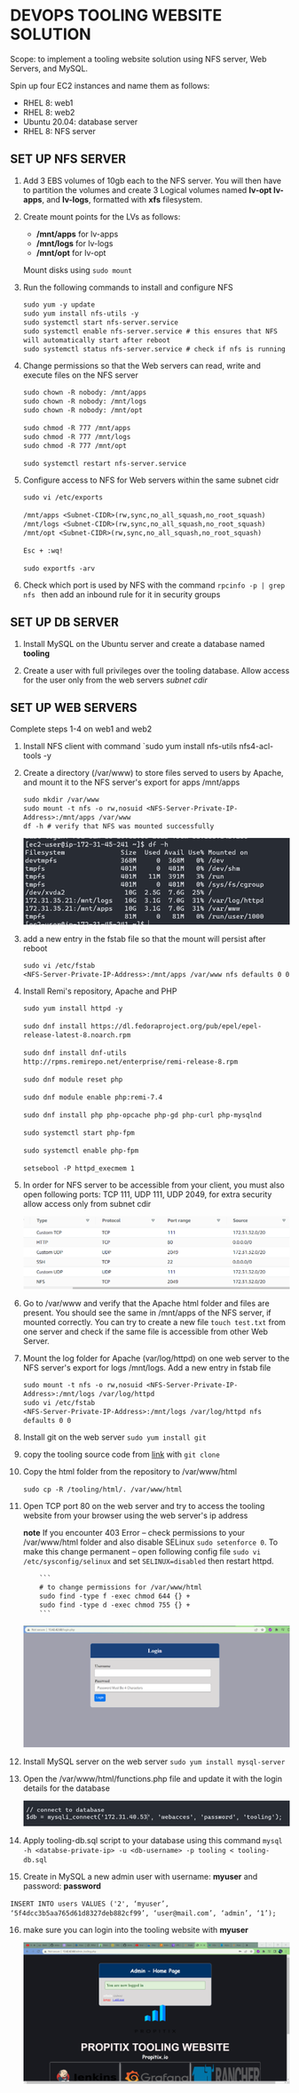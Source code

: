 # DEVOPS TOOLING WEBSITE SOLUTION

Scope: to implement a tooling website solution using NFS server, Web Servers, and MySQL. 

Spin up four EC2 instances and name them as follows:

- RHEL 8: web1
- RHEL 8: web2
- Ubuntu 20.04: database server
- RHEL 8: NFS server

## SET UP NFS SERVER

1. Add 3 EBS volumes of 10gb each to the NFS server. You will then have to partition the volumes and create 3 Logical volumes named **lv-opt lv-apps**, and **lv-logs**, formatted with **xfs** filesystem.


2. Create mount points for the LVs as follows:

    - **/mnt/apps** for lv-apps
    - **/mnt/logs** for lv-logs
    - **/mnt/opt** for lv-opt

    Mount disks using `sudo mount`


3. Run the following commands to install and configure NFS

    ```
    sudo yum -y update
    sudo yum install nfs-utils -y
    sudo systemctl start nfs-server.service
    sudo systemctl enable nfs-server.service # this ensures that NFS will automatically start after reboot
    sudo systemctl status nfs-server.service # check if nfs is running
    ```

4. Change permissions so that the Web servers can read, write and execute files on the NFS server

    ```
    sudo chown -R nobody: /mnt/apps
    sudo chown -R nobody: /mnt/logs
    sudo chown -R nobody: /mnt/opt

    sudo chmod -R 777 /mnt/apps
    sudo chmod -R 777 /mnt/logs
    sudo chmod -R 777 /mnt/opt

    sudo systemctl restart nfs-server.service
    ```

5. Configure access to NFS for Web servers within the same subnet cidr

    ```
    sudo vi /etc/exports

    /mnt/apps <Subnet-CIDR>(rw,sync,no_all_squash,no_root_squash)
    /mnt/logs <Subnet-CIDR>(rw,sync,no_all_squash,no_root_squash)
    /mnt/opt <Subnet-CIDR>(rw,sync,no_all_squash,no_root_squash)

    Esc + :wq!

    sudo exportfs -arv
    ```

6. Check which port is used by NFS with the command `rpcinfo -p | grep nfs
` then add an inbound rule for it in security groups


## SET UP DB SERVER

1. Install MySQL on the Ubuntu server and create a database named **tooling** 

2. Create a user with full privileges over the tooling database. Allow access for the user only from the web servers *subnet cdir*


## SET UP WEB SERVERS

Complete steps 1-4 on web1 and web2

1. Install NFS client with command `sudo yum install nfs-utils nfs4-acl-tools -y

2. Create a directory (/var/www) to store files served to users by Apache, and mount it to the NFS server's export for apps /mnt/apps

    ```
    sudo mkdir /var/www
    sudo mount -t nfs -o rw,nosuid <NFS-Server-Private-IP-Address>:/mnt/apps /var/www
    df -h # verify that NFS was mounted successfully
    ```

    ![mount_nfs](./images/mounts.png)

3. add a new entry in the fstab file so that the mount will persist after reboot

    ```
    sudo vi /etc/fstab
    <NFS-Server-Private-IP-Address>:/mnt/apps /var/www nfs defaults 0 0
    ```

4. Install Remi's repository, Apache and PHP

    ```
    sudo yum install httpd -y

    sudo dnf install https://dl.fedoraproject.org/pub/epel/epel-release-latest-8.noarch.rpm

    sudo dnf install dnf-utils http://rpms.remirepo.net/enterprise/remi-release-8.rpm

    sudo dnf module reset php

    sudo dnf module enable php:remi-7.4

    sudo dnf install php php-opcache php-gd php-curl php-mysqlnd

    sudo systemctl start php-fpm

    sudo systemctl enable php-fpm

    setsebool -P httpd_execmem 1
    ```

5.  In order for NFS server to be accessible from your client, you must also open following ports: TCP 111, UDP 111, UDP 2049, for extra security allow access only from subnet cdir

    ![ports](./images/ports.png)

6. Go to /var/www and verify that the Apache html folder and files are present. You should see the same in /mnt/apps of the NFS server, if mounted correctly. You can try to create a new file `touch test.txt` from one server and check if the same file is accessible from other Web Server.

7. Mount the log folder for Apache (var/log/httpd) on one web server to the NFS server's export for logs /mnt/logs. Add a new entry in fstab file 

    ```
    sudo mount -t nfs -o rw,nosuid <NFS-Server-Private-IP-Address>:/mnt/logs /var/log/httpd
    sudo vi /etc/fstab
    <NFS-Server-Private-IP-Address>:/mnt/logs /var/log/httpd nfs defaults 0 0
    ```

8. Install git on the web server `sudo yum install git`

9. copy the tooling source code from [link](https://github.com/darey-io/tooling.git) with `git clone`

10. Copy the html folder from the repository to /var/www/html 

    `sudo cp -R /tooling/html/. /var/www/html`

11. Open TCP port 80 on the web server and try to access the tooling website from your browser using the web server's ip address  

    **note**  If you encounter 403 Error – check permissions to your /var/www/html folder and also disable SELinux `sudo setenforce 0`. 
    To make this change permanent – open following config file `sudo vi /etc/sysconfig/selinux` and set `SELINUX=disabled` then restart httpd.

            ```
            # to change permissions for /var/www/html
            sudo find -type f -exec chmod 644 {} +
            sudo find -type d -exec chmod 755 {} +
            ```

    ![login](./images/login_page.png)

12. Install MySQL server on the web server `sudo yum install mysql-server`

13. Open the /var/www/html/functions.php file and update it with the login details for the database 

    ![login_dets](./images/login_details.png)

14. Apply tooling-db.sql script to your database using this command `mysql -h <databse-private-ip> -u <db-username> -p tooling < tooling-db.sql`

15. Create in MySQL a new admin user with username: **myuser** and password: **password**

`INSERT INTO users VALUES ('2', ‘myuser’, ‘5f4dcc3b5aa765d61d8327deb882cf99’, ‘user@mail.com’, ‘admin’, ‘1’);`

16. make sure you can login into the tooling website with **myuser**

    ![website](./images/after_login.png)
